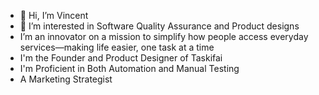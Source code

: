 - 👋 Hi, I’m Vincent
- 👀 I’m interested in Software Quality Assurance and Product designs
- I’m an innovator on a mission to simplify how people access everyday services—making life easier, one task at a time
- I'm the Founder and Product Designer of Taskifai
- I'm Proficient in Both Automation and Manual Testing
- A Marketing Strategist
  
  


<!---
Vintolec/Vintolec is a ✨ special ✨ repository because its `README.md` (this file) appears on your GitHub profile.
You can click the Preview link to take a look at your changes.
--->

